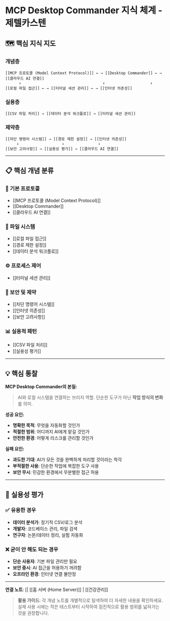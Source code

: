 # MCP Desktop Commander 지식 체계 - 제텔카스텐

## 🗺️ 핵심 지식 지도

### 개념층
```
[[MCP 프로토콜 (Model Context Protocol)]] ← → [[Desktop Commander]] ← → [[클라우드 AI 연결]]
      ↓                                    ↓                    ↓
[[로컬 파일 접근]] ← → [[터미널 세션 관리]] ← → [[인터넷 의존성]]
```

### 실용층
```
[[CSV 파일 처리]] → [[데이터 분석 워크플로]] → [[터미널 세션 관리]]
```

### 제약층
```
[[차단 명령어 시스템]] → [[경로 제한 설정]] → [[인터넷 의존성]]
     ↓                   ↓               ↓
[[보안 고려사항]] → [[실용성 평가]] → [[클라우드 AI 연결]]
```

---

## 📋 핵심 개념 분류

### 🔌 기본 프로토콜
- [[MCP 프로토콜 (Model Context Protocol)]]
- [[Desktop Commander]]
- [[클라우드 AI 연결]]

### 💾 파일 시스템
- [[로컬 파일 접근]]
- [[경로 제한 설정]]
- [[데이터 분석 워크플로]]

### ⚙️ 프로세스 제어
- [[터미널 세션 관리]]

### 🚫 보안 및 제약
- [[차단 명령어 시스템]]
- [[인터넷 의존성]]
- [[보안 고려사항]]

### 📊 실용적 패턴
- [[CSV 파일 처리]]
- [[실용성 평가]]

---

## 💡 핵심 통찰

**MCP Desktop Commander의 본질:**
> AI와 로컬 시스템을 연결하는 브리지 역할. 단순한 도구가 아닌 **작업 방식의 변화**를 의미.

**성공 요인:**
- **명확한 목적**: 무엇을 자동화할 것인가
- **적절한 범위**: 어디까지 AI에게 맡길 것인가  
- **안전한 환경**: 어떻게 리스크를 관리할 것인가

**실패 요인:**
- **과도한 기대**: AI가 모든 것을 완벽하게 처리할 것이라는 착각
- **부적절한 사용**: 단순한 작업에 복잡한 도구 사용
- **보안 무시**: 민감한 환경에서 무분별한 접근 허용

---

## 🎯 실용성 평가

### ✅ 유용한 경우
- **데이터 분석가**: 정기적 CSV/로그 분석
- **개발자**: 코드베이스 관리, 파일 검색
- **연구자**: 논문/데이터 정리, 실험 자동화

### ❌ 굳이 안 해도 되는 경우
- **단순 사용자**: 기본 파일 관리만 필요
- **보안 중시**: AI 접근을 허용하기 꺼려함
- **오프라인 환경**: 인터넷 연결 불안정

---

**연결 노트**: [| [[홈 서버 (Home Server)]] | [[건강관리]]

> **활용 가이드**: 각 개념 노트를 개별적으로 탐색하여 더 자세한 내용을 확인하세요. 실제 사용 시에는 작은 테스트부터 시작하여 점진적으로 활용 범위를 넓혀가는 것을 권장합니다.